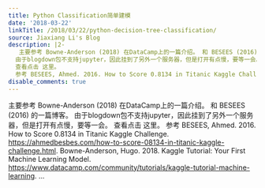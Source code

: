 ```yaml
---
title: Python Classification简单建模
date: '2018-03-22'
linkTitle: /2018/03/22/python-decision-tree-classification/
source: Jiaxiang Li's Blog
description: |2-
   主要参考 Bowne-Anderson (2018) 在DataCamp上的一篇介绍。 和 BESEES (2016) 的一篇博客。
  由于blogdown包不支持jupyter，因此挂到了另外一个服务器，但是打开有点慢，要等一会。
  查看点击 这里。
  参考 BESEES, Ahmed. 2016. How to Score 0.8134 in Titanic Kaggle Challenge. https://ahmedbesbes.com/how-to-score-08134-in-titanic-kaggle-challenge.html. Bowne-Anderson, Hugo. 2018. Kaggle Tutorial: Your First Machine Learning Model. https://www.datacamp.com/community/tutorials/kaggle-tutorial-machine-learning.  ...
disable_comments: true
---
```

 主要参考 Bowne-Anderson (2018) 在DataCamp上的一篇介绍。 和 BESEES (2016) 的一篇博客。
由于blogdown包不支持jupyter，因此挂到了另外一个服务器，但是打开有点慢，要等一会。
查看点击 这里。
参考 BESEES, Ahmed. 2016. How to Score 0.8134 in Titanic Kaggle Challenge. https://ahmedbesbes.com/how-to-score-08134-in-titanic-kaggle-challenge.html. Bowne-Anderson, Hugo. 2018. Kaggle Tutorial: Your First Machine Learning Model. https://www.datacamp.com/community/tutorials/kaggle-tutorial-machine-learning.  ...